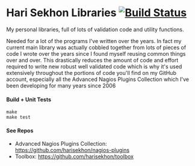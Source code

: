 Hari Sekhon Libraries [![Build Status](https://travis-ci.org/harisekhon/lib.svg?branch=master)](https://travis-ci.org/harisekhon/lib)
=====================

My personal libraries, full of lots of validation code and utility functions.

Needed for a lot of the programs I've written over the years. In fact my current main library was actually cobbled together from lots of pieces of code I wrote over the years since I found myself reusing common things over and over. This drastically reduces the amount of code and effort required to write new robust well validated code which is why it's used extensively throughout the portions of code you'll find on my GitHub account, especially all the Advanced Nagios Plugins Collection which I've been developing for many years since 2006

#### Build + Unit Tests ####

```
make
make test
```

#### See Repos ####

* Advanced Nagios Plugins Collection: https://github.com/harisekhon/nagios-plugins
* Toolbox: https://github.com/harisekhon/toolbox
